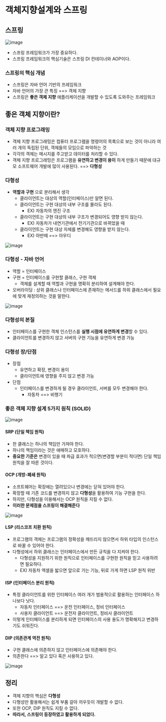 # 객체지향설계와 스프링

## 스프링

![image](https://github.com/vananaHope/TIL/assets/125250099/74dd3bbf-75e8-4468-890e-0ec18b688ead)

* 스프링 프레임워크가 가장 중요하다.
* 스프링 프레임워크의 핵심기술은 스프링 DI 컨테이너와 AOP이다.

### 스프링의 핵심 개념
* 스프링은 자바 언어 기반의 프레임워크
* 자바 언어의 가장 큰 특징 ==> 객체 지향
* 스프링은 **좋은 객체 지향** 애플리케이션을 개발할 수 있도록 도와주는 프레임워크

## 좋은 객체 지향이란?

### 객체 지향 프로그래밍

* 객체 지향 프로그래밍은 컴퓨터 프로그램을 명령어의 목록으로 보는 것이 아니라 여러 개의 독립된 단위, 객체들의 모임으로 파악하는 것
* 각각의 객체는 메시지를 주고받고 데이터를 처리할 수 있다.
* 객체 지향 프로그래밍은 프로그램을 **유연하고 변경이 용이** 하게 만들기 때문에 대규모 소프트웨어 개발에 많이 사용된다.
==> **다형성**

### 다형성
* **역할과 구현** 으로 분리해서 생각
  * 클라이언트는 대상의 역할(인터페이스)만 알면 된다.
  * 클라이언트는 구현 대상의 내부 구조를 몰라도 된다.
    * EX) 자동차의 엔진 구조
  * 클라이언트는 구현 대상의 내부 구조가 변경되어도 영향 받지 않는다.
    * EX) 자동차가 내연기관에서 전기기관으로 바뀌었을 때
  * 클라이언트는 구현 대상 자체를 변경해도 영향을 받지 않는다.
    * EX) 아반떼 ==> 아우디

![image](https://github.com/vananaHope/TIL/assets/125250099/a07f7f53-c325-4dfc-b9fd-ac4d3a3cd21a)

### 다형성 - 자바 언어
* 역할 = 인터페이스
* 구현 = 인터페이스를 구현할 클래스, 구현 객체
  * 객체를 설계할 때 역할과 구현을 명확히 분리하여 설계해야 한다.
* 오버라이딩 : 상위 클래스나 인터페이스에 존재하는 메서드를 하위 클래스에서 필요에 맞게 재정의하는 것을 말한다.

![image](https://github.com/vananaHope/TIL/assets/125250099/89fd52da-8352-4ddd-a091-c480a1d6a589)

### 다형성의 본질
* 인터페이스를 구현한 객체 인스턴스를 **실행 시점에 유연하게 변경**할 수 있다.
* 클라이언트를 변경하지 않고 서버의 구현 기능을 유연하게 변경 가능

### 다형성 장/단점
* 장점
  * 유연하고 확장, 변경이 용이
  * 클라이언트에 영향을 주지 않고 변경 가능
* 단점
  * 인터페이스를 변경하게 될 경우 클라이언트, 서버를 모두 변경해야 한다.
    * 자동차 ==> 비행기

### 좋은 객체 지향 설계 5가지 원칙 (SOLID)

![image](https://github.com/vananaHope/TIL/assets/125250099/5a4df101-18de-46fa-a39e-3d4e76a7ac42)

#### SRP (단일 책임 원칙)
* 한 클래스는 하나의 책임만 가져야 한다.
* 하나의 책임이라는 것은 애매하고 모호하다.
* **중요한 기준은** 변경이 있을 때 파급 효과가 적으면(변경할 부분이 적다면) 단일 책임 원칙을 잘 따른 것이다.

#### OCP (개방-폐쇄 원칙)
* 소프트웨어는 확장에는 열려있으나 변경에는 닫혀 있어야 한다.
* 확장할 때 기존 코드를 변경하지 않고 **다형성**을 활용하여 기능 구현을 한다.
* 하지만, 다형성을 이용해서는 OCP 원칙을 지킬 수 없다.
* **이러한 문제점을 스프링이 해결해준다**

![image](https://github.com/vananaHope/TIL/assets/125250099/937af023-9083-428f-a98d-09d735cd43c9)

#### LSP (리스코프 치환 원칙)
* 프로그램의 객체는 프로그램의 정확성을 깨뜨리지 않으면서 하위 타입의 인스턴스로 바꿀 수 있어야 한다.
* 다형성에서 하위 클래스는 인터페이스에서 만든 규칙을 다 지켜야 한다.
  * 다형성을 지원하기 위한 원칙으로 인터페이스를 구현한 원칙을 믿고 사용하려면 필요하다.
  * EX) 자동차 엑셀을 밟으면 앞으로 가는 기능, 뒤로 가게 하면 LSP 원칙 위반
 
#### ISP (인터페이스 분리 원칙)
* 특정 클라이언트를 위한 인터페이스 여러 개가 범용적으로 활용하는 인터페이스 하나보다 낫다.
  * 자동차 인터페이스 ==> 운전 인터페이스, 정비 인터페이스
  * 사용자 클라이언트 ==> 운전자 클라이언트, 정비사 클라이언트
* 이렇게 인터페이스를 분리하게 되면 인터페이스의 사용 용도가 명확해지고 변경하기도 쉬워진다.

#### DIP (의존관계 역전 원칙)
* 구현 클래스에 의존하지 않고 인터페이스에 의존해야 한다.
* 의존한다 ==> 알고 있다 혹은 사용하고 있다.

![image](https://github.com/vananaHope/TIL/assets/125250099/7a5dcc67-f5fa-430e-b718-fe631c044faf)

## 정리
* 객체 지향의 핵심은 **다형성**
* 다형성만 활용해서는 쉽게 부품 갈아 끼우듯이 개발할 수 없다.
* 또한 OCP, DIP 원칙도 지킬 수 없다.
* **따라서, 스프링이 등장하였고 활용하게 되었다.**

